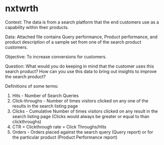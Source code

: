 # nxtwrth
Context: The data is from a search platform that the end customers use as a capability within their products.

Data: Attached file contains Query performance, Product performance, and product description of a sample set from one of the search product customers.

Objective: To increase conversions for customers.

Question: What would you do keeping in mind that the customer uses this search product? How can you use this data to bring out insights to improve the search product?

Definitions of some terms:

1) Hits - Number of Search Queries
2) Click-throughs - Number of times visitors clicked on any one of the results in the search listing page
3) Clicks - Cumulative Number of times visitors clicked on any result in the search listing page
(Clicks would always be greater or equal to than clickthroughs)
4) CTR = Clickthrough rate = Click Throughs/Hits
5) Orders - Orders placed against the search query (Query report) or for the particular product (Product Performance report)
